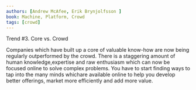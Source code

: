 ```yaml
---
authors: [Andrew McAfee, Erik Brynjolfsson ]
book: Machine, Platform, Crowd
tags: [crowd]
---
```

Trend #3. Core vs. Crowd

Companies which have built up a core of valuable know-how are now being regularly outperformed by the crowd. There is a staggering amount of human knowledge,expertise and raw enthusiasm which can now be focused online to solve complex problems. You have to start finding ways to tap into the many minds whichare available online to help you develop better offerings, market more efficiently and add more value.

